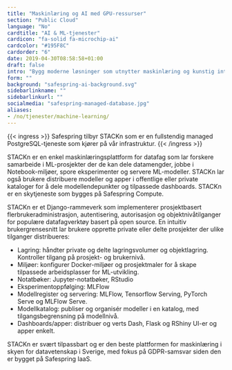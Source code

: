 ```yaml
---
title: "Maskinlæring og AI med GPU-ressurser"
section: "Public Cloud"
language: "No"
cardtitle: "AI & ML-tjenester"
cardicon: "fa-solid fa-microchip-ai"
cardcolor: "#195F8C"
cardorder: "6"
date: 2019-04-30T08:58:58+01:00
draft: false
intro: "Bygg moderne løsninger som utnytter maskinlæring og kunstig intelligens."
form: ""
background: "safespring-ai-background.svg"
sidebarlinkname: ""
sidebarlinkurl: ""
socialmedia: "safespring-managed-database.jpg"
aliases:
- /no/tjenester/machine-learning/
---
```


{{< ingress >}}
Safespring tilbyr STACKn som er en fullstendig managed PostgreSQL-tjeneste som kjører på vår infrastruktur.
{{< /ingress >}}

STACKn er en enkel maskinlæringsplattform for datafag som lar forskere samarbeide i ML-prosjekter der de kan dele datamengder, jobbe i Notebook-miljøer, spore eksperimenter og servere ML-modeller. STACKn lar også brukere distribuere modeller og apper i offentlige eller private kataloger for å dele modellendepunkter og tilpassede dashboards. STACKn er en skytjeneste som bygges på Safespring Compute.

STACKn er et Django-rammeverk som implementerer prosjektbasert flerbrukeradministrasjon, autentisering, autorisasjon og objektnivåtilganger for populære datafagverktøy basert på open source. En intuitiv brukergrensesnitt lar brukere opprette private eller delte prosjekter der ulike tilganger distribueres:

- Lagring: håndter private og delte lagringsvolumer og objektlagring. Kontroller tilgang på prosjekt- og brukernivå.
- Miljøer: konfigurer Docker-miljøer og prosjektmaler for å skape tilpassede arbeidsplasser for ML-utvikling.
- Notatbøker: Jupyter-notatbøker, RStudio
- Eksperimentoppfølging: MLFlow
- Modellregister og servering: MLFlow, Tensorflow Serving, PyTorch Serve og MLFlow Serve.
- Modellkatalog: publiser og organisér modeller i en katalog, med tilgangsbegrensning på modellnivå.
- Dashboards/apper: distribuer og verts Dash, Flask og RShiny UI-er og apper enkelt.

STACKn er svært tilpassbart og er den beste plattformen for maskinlæring i skyen for datavetenskap i Sverige, med fokus på GDPR-samsvar siden den er bygget på Safespring IaaS.